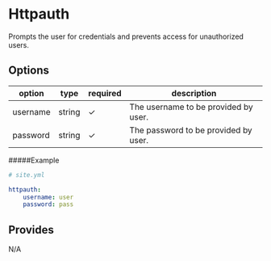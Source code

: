 # Httpauth
Prompts the user for credentials and prevents access for unauthorized users.

## Options
option      | type   | required | description
------------|--------|----------|------------
username    | string | ✓        | The username to be provided by user.
password    | string | ✓        | The password to be provided by user.

#####Example
```yaml
# site.yml

httpauth:
    username: user
    password: pass
```

## Provides
N/A
